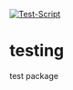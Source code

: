 [![Test-Script](https://github.com/valeriewan23/testing/actions/workflows/testscript.yml/badge.svg)](https://github.com/valeriewan23/testing/actions/workflows/testscript.yml)
# testing
test package
